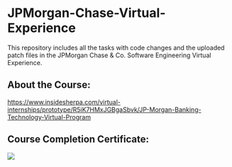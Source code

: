 # JPMorgan-Chase-Virtual-Experience

This repository includes all the tasks with code changes and the uploaded patch files in the JPMorgan Chase &amp; Co. Software Engineering Virtual Experience.

## About the Course:

https://www.insidesherpa.com/virtual-internships/prototype/R5iK7HMxJGBgaSbvk/JP-Morgan-Banking-Technology-Virtual-Program

## Course Completion Certificate:


![](https://github.com/TanayMayee/JPMorgan-Chase-Virtual-Experience/blob/master/JPMorgan_Chase_Virtual_Internship_Experience.png)

